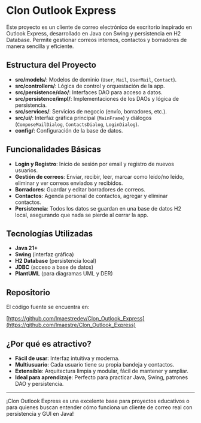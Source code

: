 # Clon Outlook Express

Este proyecto es un cliente de correo electrónico de escritorio inspirado en Outlook Express, desarrollado en Java con Swing y persistencia en H2 Database. Permite gestionar correos internos, contactos y borradores de manera sencilla y eficiente.

## Estructura del Proyecto

- **src/models/**: Modelos de dominio (`User`, `Mail`, `UserMail`, `Contact`).
- **src/controllers/**: Lógica de control y orquestación de la app.
- **src/persistence/dao/**: Interfaces DAO para acceso a datos.
- **src/persistence/impl/**: Implementaciones de los DAOs y lógica de persistencia.
- **src/services/**: Servicios de negocio (envío, borradores, etc.).
- **src/ui/**: Interfaz gráfica principal (`MainFrame`) y diálogos (`ComposeMailDialog`, `ContactsDialog`, `LoginDialog`).
- **config/**: Configuración de la base de datos.

## Funcionalidades Básicas

- **Login y Registro**: Inicio de sesión por email y registro de nuevos usuarios.
- **Gestión de correos**: Enviar, recibir, leer, marcar como leído/no leído, eliminar y ver correos enviados y recibidos.
- **Borradores**: Guardar y editar borradores de correos.
- **Contactos**: Agenda personal de contactos, agregar y eliminar contactos.
- **Persistencia**: Todos los datos se guardan en una base de datos H2 local, asegurando que nada se pierde al cerrar la app.

## Tecnologías Utilizadas

- **Java 21+**
- **Swing** (interfaz gráfica)
- **H2 Database** (persistencia local)
- **JDBC** (acceso a base de datos)
- **PlantUML** (para diagramas UML y DER)

## Repositorio

El código fuente se encuentra en:

[https://github.com/lmaestredev/Clon_Outlook_Express](https://github.com/lmaestre/Clon_Outlook_Express)

## ¿Por qué es atractivo?

- **Fácil de usar**: Interfaz intuitiva y moderna.
- **Multiusuario**: Cada usuario tiene su propia bandeja y contactos.
- **Extensible**: Arquitectura limpia y modular, fácil de mantener y ampliar.
- **Ideal para aprendizaje**: Perfecto para practicar Java, Swing, patrones DAO y persistencia.

---

¡Clon Outlook Express es una excelente base para proyectos educativos o para quienes buscan entender cómo funciona un cliente de correo real con persistencia y GUI en Java!

